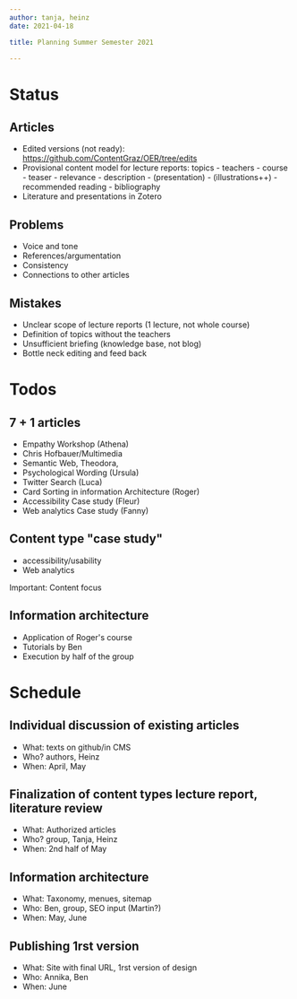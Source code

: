 ```yaml
---
author: tanja, heinz
date: 2021-04-18

title: Planning Summer Semester 2021

---
```


# Status

## Articles

- Edited versions (not ready): <https://github.com/ContentGraz/OER/tree/edits>
- Provisional content model for lecture reports: topics - teachers - course - teaser - relevance - description - (presentation) - (illustrations++) - recommended reading - bibliography
- Literature and presentations in Zotero

## Problems

- Voice and tone
- References/argumentation
- Consistency
- Connections to other articles

## Mistakes

- Unclear scope of lecture reports (1 lecture, not whole course)
- Definition of topics without the teachers
- Unsufficient briefing (knowledge base, not blog)
- Bottle neck editing and feed back

# Todos

## 7 + 1 articles

- Empathy Workshop (Athena)
- Chris Hofbauer/Multimedia
- Semantic Web, Theodora,
- Psychological Wording (Ursula)
- Twitter Search (Luca)
- Card Sorting in information Architecture (Roger)
- Accessibility Case study (Fleur)
- Web analytics Case study (Fanny)

## Content type "case study"

- accessibility/usability
- Web analytics

Important: Content focus

## Information architecture

- Application of Roger's course
- Tutorials by Ben
- Execution by half of the group

# Schedule

## Individual discussion of existing articles

- What: texts on github/in CMS
- Who? authors, Heinz
- When: April, May

## Finalization of content types lecture report, literature review

- What: Authorized articles
- Who? group, Tanja, Heinz
- When: 2nd half of May

## Information architecture

- What: Taxonomy, menues, sitemap
- Who: Ben, group, SEO input (Martin?)
- When: May, June

## Publishing 1rst version

- What: Site with final URL, 1rst version of design
- Who: Annika, Ben
- When: June
